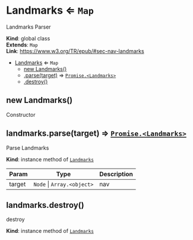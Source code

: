 <a name="Landmarks"></a>

# Landmarks ⇐ <code>Map</code>
Landmarks Parser

**Kind**: global class  
**Extends**: <code>Map</code>  
**Link**: https://www.w3.org/TR/epub/#sec-nav-landmarks  

* [Landmarks](#Landmarks) ⇐ <code>Map</code>
    * [new Landmarks()](#new_Landmarks_new)
    * [.parse(target)](#Landmarks+parse) ⇒ [<code>Promise.&lt;Landmarks&gt;</code>](#Landmarks)
    * [.destroy()](#Landmarks+destroy)

<a name="new_Landmarks_new"></a>

## new Landmarks()
Constructor

<a name="Landmarks+parse"></a>

## landmarks.parse(target) ⇒ [<code>Promise.&lt;Landmarks&gt;</code>](#Landmarks)
Parse Landmarks

**Kind**: instance method of [<code>Landmarks</code>](#Landmarks)  

| Param | Type | Description |
| --- | --- | --- |
| target | <code>Node</code> \| <code>Array.&lt;object&gt;</code> | nav |

<a name="Landmarks+destroy"></a>

## landmarks.destroy()
destroy

**Kind**: instance method of [<code>Landmarks</code>](#Landmarks)  
